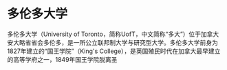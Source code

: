 # 多伦多大学

多伦多大学（University of Toronto，简称UofT，中文简称“多大”）位于加拿大安大略省省会多伦多，是一所公立联邦制大学与研究型大学。多伦多大学前身为1827年建立的“国王学院”（King's College），是英国殖民时代在加拿大最早建立的高等学府之一，1849年国王学院脱离圣